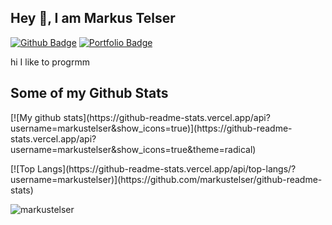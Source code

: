 ## Hey 👋, I am Markus Telser
[![Github Badge](https://img.shields.io/badge/-markustelser-grey?style=flat&logo=github&logoColor=white&link=https://github.com/markustelser/)](https://www.github.com/markustelser/) [![Portfolio Badge](https://img.shields.io/badge/portfolio-web-blue?style=flat&link=markustelser@github.io/)](markustelser@github.io/) <p align='left'>hi I like to progrmm</p>
## Some of my Github Stats
<p>
  [![My github stats](https://github-readme-stats.vercel.app/api?username=markustelser&show_icons=true)](https://github-readme-stats.vercel.app/api?username=markustelser&show_icons=true&theme=radical)
 </p>
[![Top Langs](https://github-readme-stats.vercel.app/api/top-langs/?username=markustelser)](https://github.com/markustelser/github-readme-stats)
<p align=left> 
  <img src=https://komarev.com/ghpvc/?username=markustelser alt=markustelser /> 
</p>

